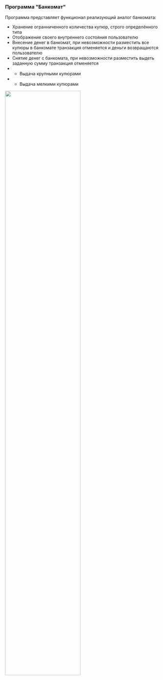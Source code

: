 ### Программа "Банкомат"

Программа представляет функционал реализующий аналог банкомата:
* Хранение огранниченного количества купюр, строго определённого типа
* Отображение своего внутреннего состояния пользователю
* Внесение денег в банкомат, при невозможности разместить все купюры в банкомате транзакция отменяется и деньги возвращаются пользователю
* Снятие денег с банкомата, при невозможности разместить выдеть заданную сумму транзакция отменяется
* * Выдача крупными купюрами
* * Выдача мелкими купюрами
<img src="https://github.com/TheEagle72/CashMachine/assets/69154832/0cfbcfc0-ac51-4e49-95a1-768ec87a6b6e" width=70% height=70% />

